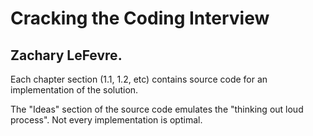 
# Cracking the Coding Interview
## Zachary LeFevre.

Each chapter section (1.1, 1.2, etc) contains source code for an implementation of the solution.  

The "Ideas" section of the source code emulates the "thinking out loud process". Not every implementation is optimal.
